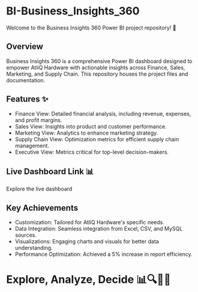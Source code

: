 # BI-Business_Insights_360
Welcome to the Business Insights 360 Power BI project repository! 🚀
## Overview
Business Insights 360 is a comprehensive Power BI dashboard designed to empower AtliQ Hardware with actionable insights across Finance, Sales, Marketing, and Supply Chain. This repository houses the project files and documentation.

## Features ✨
- Finance View: Detailed financial analysis, including revenue, expenses, and profit margins.
- Sales View: Insights into product and customer performance.
- Marketing View: Analytics to enhance marketing strategy.
- Supply Chain View: Optimization metrics for efficient supply chain management.
- Executive View: Metrics critical for top-level decision-makers.

## Live Dashboard Link 📊
Explore the live dashboard

## Key Achievements
- Customization: Tailored for AtliQ Hardware's specific needs.
- Data Integration: Seamless integration from Excel, CSV, and MySQL sources.
- Visualizations: Engaging charts and visuals for better data understanding.
- Performance Optimization: Achieved a 5% increase in report efficiency.

# Explore, Analyze, Decide 📊🔍🎯🚀
